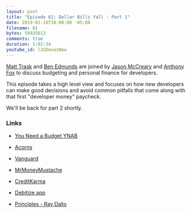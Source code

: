 ```yaml
---
layout: post
title: "Episode 61: Dollar Bills Yall - Part 1"
date: 2019-01-16T18:00:00 -05:00
filename: 61
bytes: 59935613
comments: true
duration: 1:02:34
youtube_id: l3SDeoazWaw
---
```


[Matt Trask](https://twitter.com/matthewtrask) and [Ben Edmunds](https://twitter.com/benedmunds) are joined by [Jason McCreary](https://twitter.com/gonedark) and [Anthony Fox](https://twitter.com/https://twitter.com/__wtfox__) to discuss budgeting and personal finance for developers.  

This episode takes a high level view and focuses on how new developers can make good decisions and avoid common pitfalls that come along with that first "developer money" paycheck.

We'll be back for part 2 shortly.


### Links

* [You Need a Budget YNAB](https://www.youneedabudget.com/)

* [Acorns](https://www.acorns.com/)

* [Vanguard](https://investor.vanguard.com/etf/)

* [MrMoneyMustache](http://www.mrmoneymustache.com/)

* [CreditKarma](https://www.creditkarma.com/)

* [Debitize app](https://debitize.com/)

* [Principles - Ray Dalio](https://www.principles.com/)
